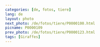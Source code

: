 ```yaml
---
categories: [de, fotos, tiere]
lang: de
layout: photo
next_photo: /de/fotos/tiere/P0000100.html
picname: P0000109
prev_photo: /de/fotos/tiere/P0000123.html
tags: [Giraffes]
---
```

